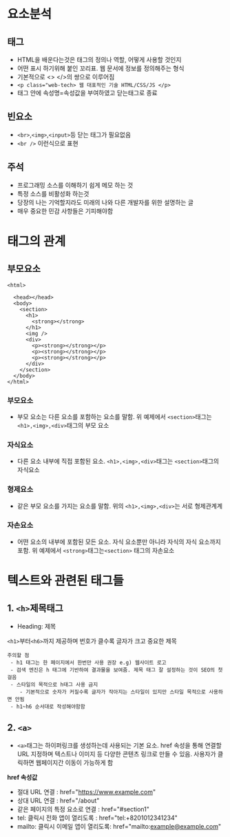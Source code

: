 # 요소분석

## 태그

- HTML을 배운다는것은 태그의 정의나 역할, 어떻게 사용할 것인지
- 어떤 표시 하기위해 붙인 꼬리표. 웹 문서에 정보를 정의해주는 형식
- 기본적으로 <> </>의 쌍으로 이루어짐
- `<p class="web-tech> 웹 대표적인 기술 HTML/CSS/JS </p>`
- 태그 안에 속성명=속성값을 부여하였고 닫는태그로 종료

## 빈요소

- `<br>`,`<img>`,`<input>`등 닫는 태그가 필요없음
- `<br />` 이런식으로 표현

## 주석

- 프로그래밍 소스를 이해하기 쉽게 메모 하는 것
- 특정 소스를 비활성화 하는것
- 당장의 나는 기억할지라도 미래의 나와 다른 개발자를 위한 설명하는 글
- 매우 중요한 민감 사항들은 기피해야함

# 태그의 관계

## 부모요소

```
<html>

  <head></head>
  <body>
    <section>
      <h1>
        <strong></strong>
      </h1>
      <img />
      <div>
        <p><strong></strong></p>
        <p><strong></strong></p>
        <p><strong></strong></p>
      </div>
    </section>
  </body>
</html>
```

### 부모요소

- 부모 요소는 다른 요소를 포함하는 요소를 말함. 위 예제에서 `<section>`태그는 `<h1>,<img>,<div>`태그의 부모 요소

### 자식요소

- 다른 요소 내부에 직접 포함된 요소. `<h1>,<img>,<div>`태그는 `<section>`태그의 자식요소

### 형제요소

- 같은 부모 요소를 가지는 요소를 말함. 위의 `<h1>,<img>,<div>`는 서로 형제관계계

### 자손요소

- 어떤 요소의 내부에 포함된 모든 요소. 자식 요소뿐만 아니라 자식의 자식 요소까지 포함. 위 예제에서 `<strong>`태그는`<section>` 태그의 자손요소

# 텍스트와 관련된 태그들

## 1. `<h>`제목태그

- Heading: 제목

`<h1>`부터`<h6>`까지 제공하며 번호가 클수록 글자가 크고 중요한 제목

```
주의할 점
 - h1 태그는 한 페이지에서 한번만 사용 권장 e.g) 웹사이트 로고
 - 검색 엔진은 h 태그에 기반하여 결과물을 보여줌. 제목 태그 잘 설정하는 것이 SEO의 첫걸음
 - 스타일의 목적으로 h태그 사용 금지
    - 기본적으로 숫자가 커질수록 글자가 작아지는 스타일이 있지만 스타일 목적으로 사용하면 안됨
 - h1~h6 순서대로 작성해야함함
```

## 2. `<a>`

- `<a>`태그는 하이퍼링크를 생성하는데 사용되는 기본 요소. href 속성을 통해 연결할 URL 지정하며 텍스트나 이미지 등 다양한 콘텐츠 링크로 만들 수 있음. 사용자가 클릭하면 웹페이지간 이동이 가능하게 함

<strong>href 속성값 </strong>

- 절대 URL 연결 : href="https://www.example.com"
- 상대 URL 연결 : href="/about"
- 같은 페이지의 특정 요소로 연결 : href="#section1"
- tel: 클릭시 전화 앱이 열리도록 : href="tel:+8201012341234"
- mailto: 클릭시 이메일 앱이 열리도록: href="mailto:example@example.com"

